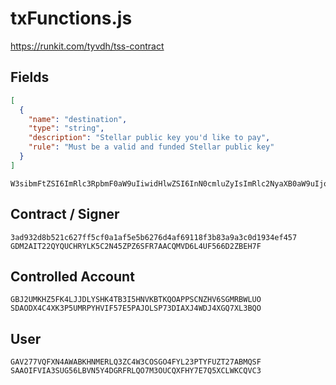 # txFunctions.js
https://runkit.com/tyvdh/tss-contract

## Fields
```json
[
  {
    "name": "destination",
    "type": "string",
    "description": "Stellar public key you'd like to pay",
    "rule": "Must be a valid and funded Stellar public key"
  }
]
```
```
W3sibmFtZSI6ImRlc3RpbmF0aW9uIiwidHlwZSI6InN0cmluZyIsImRlc2NyaXB0aW9uIjoiU3RlbGxhciBwdWJsaWMga2V5IHlvdSdkIGxpa2UgdG8gcGF5IiwicnVsZSI6Ik11c3QgYmUgYSB2YWxpZCBhbmQgZnVuZGVkIFN0ZWxsYXIgcHVibGljIGtleSJ9XQ==
```

## Contract / Signer
```
3ad932d8b521c627ff5cf0a1af5e5b6276d4af69118f3b83a9a3c0d1934ef457
GDM2AIT22QYQUCHRYLK5C2N45ZPZ6SFR7AACQMVD6L4UF566D2ZBEH7F
```

## Controlled Account
```
GBJ2UMKHZ5FK4LJJDLYSHK4TB3I5HNVKBTKQOAPPSCNZHV6SGMRBWLUO
SDAODX4C4XK3P5UMRPYHVIF57E5PAJOLSP73DIAXJ4WDJ4XGQ7XL3BQO
```

## User
```
GAV277VQFXN4AWABKHNMERLQ3ZC4W3COSGO4FYL23PTYFUZT27ABMQSF
SAAOIFVIA3SUG56LBVN5Y4DGRFRLQO7M3OUCQXFHY7E7Q5XCLWKCQVC3
```